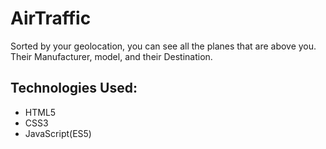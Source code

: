 # AirTraffic
Sorted by your geolocation, you can see all the planes that are above you. Their Manufacturer, model, and their Destination.

## Technologies Used:
* HTML5
* CSS3
* JavaScript(ES5)

